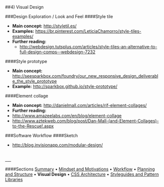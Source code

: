 ##4) Visual Design

###Design Exploration / Look and Feel
####Style tile
- **Main concept:** http://styletil.es/
- **Examples:** https://br.pinterest.com/LeticiaChamorro/style-tiles-examples/
- **Further reading:**
  - http://webdesign.tutsplus.com/articles/style-tiles-an-alternative-to-full-design-comps--webdesign-7232

####Style prototype
- **Main concept:** http://seesparkbox.com/foundry/our_new_responsive_design_deliverable_the_style_prototype
- **Example:** http://sparkbox.github.io/style-prototype/

####Element collage
- **Main concept:** http://danielmall.com/articles/rif-element-collages/
- **Further reading:**
- http://www.amazeelabs.com/en/blog/element-collage
- http://www.aztekweb.com/blog/post/Dan-Mall-(and-Element-Collages)-to-the-Rescue!.aspx

###Software Workflow
####Sketch
- http://blog.invisionapp.com/modular-design/

<br/>
___

####Sections
[Summary](README.md) • [Mindset and Motivations](mindset-and-motivations.md) • [Workflow](workflow.md) • [Planning and Structure](planning-and-structure.md) • **Visual Design** • [CSS Architecture](css-architecture.md) • [Styleguides and Pattern Libraries](styleguides-and-pattern-libraries.md)
